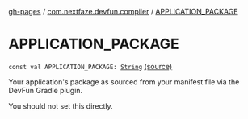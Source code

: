 [gh-pages](../index.md) / [com.nextfaze.devfun.compiler](index.md) / [APPLICATION_PACKAGE](./-a-p-p-l-i-c-a-t-i-o-n_-p-a-c-k-a-g-e.md)

# APPLICATION_PACKAGE

`const val APPLICATION_PACKAGE: `[`String`](https://kotlinlang.org/api/latest/jvm/stdlib/kotlin/-string/index.html) [(source)](https://github.com/NextFaze/dev-fun/tree/master/devfun-compiler/src/main/java/com/nextfaze/devfun/compiler/Compiler.kt#L162)

Your application's package as sourced from your manifest file via the DevFun Gradle plugin.

You should not set this directly.

